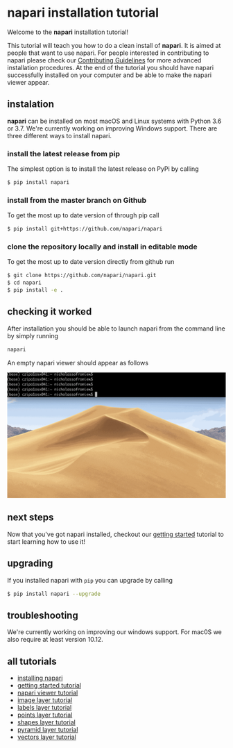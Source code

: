 # napari installation tutorial

Welcome to the **napari** installation tutorial!

This tutorial will teach you how to do a clean install of **napari**. It is aimed at people that want to use napari. For people interested in contributing to napari please check our [Contributing Guidelines](https://github.com/napari/napari/tree/master/CONTRIBUTING.md) for more advanced installation procedures. At the end of the tutorial you should have napari successfully installed on your computer and be able to make the napari viewer appear.

## instalation

**napari** can be installed on most macOS and Linux systems with Python 3.6 or 3.7. We're currently working on improving Windows support. There are three different ways to install napari.

### install the latest release from pip
 The simplest option is to install the latest release on PyPi by calling

```sh
$ pip install napari
```

### install from the master branch on Github
To get the most up to date version of through pip call
```sh
$ pip install git+https://github.com/napari/napari
```

### clone the repository locally and install in editable mode
To get the most up to date version directly from github run
```sh
$ git clone https://github.com/napari/napari.git
$ cd napari
$ pip install -e .
```

## checking it worked
After installation you should be able to launch napari from the command line by simply running
```sh
napari
```
An empty napari viewer should appear as follows

![image](../resources/launch_cli_empty.gif)

## next steps

Now that you've got napari installed, checkout our [getting started](getting_started.md) tutorial to start learning how to use it!

## upgrading

If you installed napari with `pip` you can upgrade by calling
```sh
$ pip install napari --upgrade
```

## troubleshooting

We're currently working on improving our windows support. For mac0S we also require at least version 10.12.


## all tutorials

- [installing napari](installation.md)
- [getting started tutorial](getting_started.md)
- [napari viewer tutorial](viewer.md)
- [image layer tutorial](image.md)
- [labels layer tutorial](labels.md)
- [points layer tutorial](points.md)
- [shapes layer tutorial](shapes.md)
- [pyramid layer tutorial](pyramid.md)
- [vectors layer tutorial](vectors.md)
